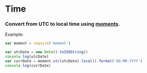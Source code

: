 # Time

### Convert from UTC to local time using [moments](https://momentjs.com/).
Example:
```javascript
var moment = require('moment')

var utcDate = new Date().toISOString()
console.log(utcDate)
var currDate = moment.utc(utcDate).local().format('DD.MM.YYYY')
console.log(currDate)
```
